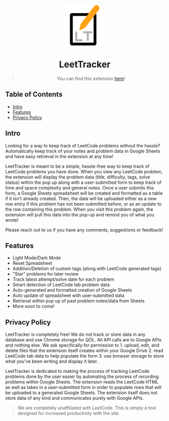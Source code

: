 <div align="center">
<img src="public/icon-128.png" alt="logo"/>
<h1> LeetTracker </h1>



> You can find this extension [here](https://chrome.google.com/webstore/detail/leettracker/eifjkkaldpnckanlokabomfkfkbpakko)!

</div>

## Table of Contents

- [Intro](#intro)
- [Features](#features)
- [Privacy Policy](#privacy)

## Intro <a name="intro"></a>
Looking for a way to keep track of LeetCode problems without the hassle? Automatically keep track of your notes and problem data in Google Sheets and have easy retrieval in the extension at any time!

LeetTracker is meant to be a simple, hassle-free way to keep track of LeetCode problems you have done. When you view any LeetCode problem, the extension will display the problem data (title, difficulty, tags, solve status) within the pop up along with a user-submitted form to keep track of time and space complexity and general notes. Once a user submits this form, a Google Sheets spreadsheet will be created and formatted as a table if it isn't already created. Then, the data will be uploaded either as a new row entry if this problem has not been submitted before, or as an update to the row containing this problem. When you visit this problem again, the extension will pull this data into the pop-up and remind you of what you wrote!

Please reach out to us if you have any comments, suggestions or feedback!


## Features <a name="features"></a>
- Light Mode/Dark Mode
- Reset Spreadsheet
- Addition/Deletion of custom tags (along with LeetCode generated tags)
- "Star" problems for later review
- Track latest attempt/solve date for each problem
- Smart detection of LeetCode tab problem data 
- Auto-generated and formatted creation of Google Sheets
- Auto update of spreadsheet with user-submitted data
- Retrieval within pop up of past problem notes/data from Sheets
- More soon to come!

## Privacy Policy <a name="privacy"></a>
LeetTracker is completely free! We do not track or store data in any database and use Chrome storage for QOL. All API calls are to Google APIs and nothing else. 
We ask specifically for permission to 1.  upload, edit, and delete files that the extension itself creates within your Google Drive 2. read LeetCode tab data to help populate the form 3. use browser storage to store what you've been writing and display it later. 

LeetTracker is dedicated to making the process of tracking LeetCode problems done by the user easier by automating the process of recording problems within Google Sheets. The extension reads the LeetCode HTML as well as takes in a user-submitted form in order to populate rows that will be uploaded to a generated Google Sheets. The extension itself does not store data of any kind and communicates purely with Google APIs.

>We are completely unaffiliated with LeetCode. This is simply a tool designed for increased productivity with the site.


